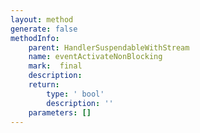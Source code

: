 ```yaml
---
layout: method
generate: false
methodInfo:
    parent: HandlerSuspendableWithStream
    name: eventActivateNonBlocking
    mark:  final
    description: 
    return:
        type: ' bool'
        description: ''
    parameters: []
---
```

